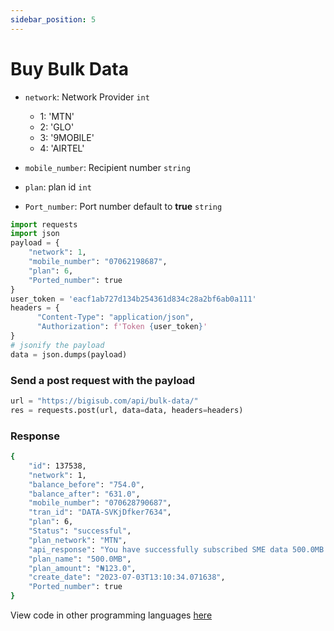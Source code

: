 ```yaml
---
sidebar_position: 5
---
```


# Buy Bulk Data

- `network`: Network Provider `int`
  - 1: 'MTN'
  - 2: 'GLO'
  - 3: '9MOBILE'
  - 4: 'AIRTEL'

- `mobile_number`: Recipient number `string`
- `plan`: plan id `int`
- `Port_number`: Port number default to **true** `string`

```python
import requests
import json
payload = {
    "network": 1,
    "mobile_number": "07062198687",
    "plan": 6,
    "Ported_number": true
}
user_token = 'eacf1ab727d134b254361d834c28a2bf6ab0a111'
headers = {
      "Content-Type": "application/json",
      "Authorization": f'Token {user_token}'
} 
# jsonify the payload
data = json.dumps(payload)

```

### Send a post request with the payload

```python
url = "https://bigisub.com/api/bulk-data/"
res = requests.post(url, data=data, headers=headers)
```

### Response 

```bash
{
    "id": 137538,
    "network": 1,
    "balance_before": "754.0",
    "balance_after": "631.0",
    "mobile_number": "070628790687",
    "tran_id": "DATA-SVKjDfker7634",
    "plan": 6,
    "Status": "successful",
    "plan_network": "MTN",
    "api_response": "You have successfully subscribed SME data 500.0MB valid for 30days",
    "plan_name": "500.0MB",
    "plan_amount": "₦123.0",
    "create_date": "2023-07-03T13:10:34.071638",
    "Ported_number": true
}
```

View code in other programming languages [here](https://documenter.getpostman.com/view/18149105/2s93CRJqgM#b9b1e802-d90a-4c4e-a96f-61aae9dbcd99)